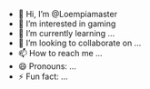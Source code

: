- 👋 Hi, I’m @Loempiamaster
- 👀 I’m interested in gaming
- 🌱 I’m currently learning ...
- 💞️ I’m looking to collaborate on ...
- 📫 How to reach me ...
- 😄 Pronouns: ...
- ⚡ Fun fact: ...

<!---
Loempiamaster/Loempiamaster is a ✨ special ✨ repository because its `README.md` (this file) appears on your GitHub profile.
You can click the Preview link to take a look at your changes.
--->
